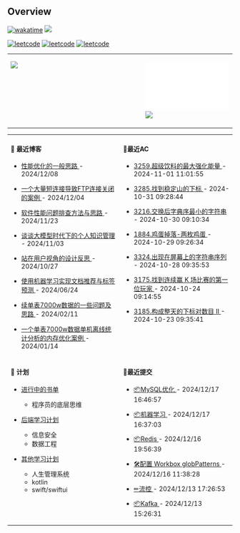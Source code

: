 
## Overview

[![wakatime](https://wakatime.com/badge/user/78591c59-95d5-4479-b2fc-988c35f31d59.svg)](https://wakatime.com/@78591c59-95d5-4479-b2fc-988c35f31d59) ![](https://gpvc.arturio.dev/0xcaffebabe)

[![leetcode](https://leetcode-badge.ismy.wang/ranking)](https://leetcode.cn/u/0xcaffebabe/) [![leetcode](https://leetcode-badge.ismy.wang/solved)](https://leetcode.cn/u/0xcaffebabe/) [![leetcode](https://leetcode-badge.ismy.wang/ac)](https://leetcode.cn/u/0xcaffebabe/)

<table border="0">
  <tr border="0">

  <td valign="top" width="60%">

  ![](https://github-readme-stats.vercel.app/api/wakatime?username=0xcaffebabe&layout=compact&langs_count=12&theme=dark&range=all_time)

  </td>

  <td valign="top" width="40%">

  ![](https://raw.githubusercontent.com/0xcaffebabe/github-stats/master/generated/overview.svg)
  ![](https://github-profile-summary-cards.vercel.app/api/cards/productive-time?username=0xcaffebabe&theme=github_dark&utcOffset=8)

  </td>
  </tr>

</table>

<table>

<tr>
<td valign="top" width="50%">

#### 📖 最近博客


* <a href="https://0xcaffebabe.github.io/%E6%80%A7%E8%83%BD%E4%BC%98%E5%8C%96/2024/12/08/%E6%80%A7%E8%83%BD%E4%BC%98%E5%8C%96%E7%9A%84%E4%B8%80%E8%88%AC%E6%80%9D%E8%B7%AF.html" target="_blank"> 性能优化的一般思路 </a> - 2024/12/08 

    
* <a href="https://0xcaffebabe.github.io/%E7%BD%91%E7%BB%9C/2024/12/04/%E4%B8%80%E4%B8%AA%E5%A4%A7%E9%87%8F%E7%9F%AD%E8%BF%9E%E6%8E%A5%E5%AF%BC%E8%87%B4FTP%E8%BF%9E%E6%8E%A5%E5%85%B3%E9%97%AD%E7%9A%84%E6%A1%88%E4%BE%8B.html" target="_blank"> 一个大量短连接导致FTP连接关闭的案例 </a> - 2024/12/04 

    
* <a href="https://0xcaffebabe.github.io/%E6%80%A7%E8%83%BD%E4%BC%98%E5%8C%96/2024/11/23/%E8%BD%AF%E4%BB%B6%E6%80%A7%E8%83%BD%E9%97%AE%E9%A2%98%E6%8E%92%E6%9F%A5%E6%96%B9%E6%B3%95%E4%B8%8E%E6%80%9D%E8%B7%AF.html" target="_blank"> 软件性能问题排查方法与思路 </a> - 2024/11/23 

    
* <a href="https://0xcaffebabe.github.io/%E4%B8%AA%E4%BA%BA%E6%88%90%E9%95%BF/2024/11/03/%E8%B0%88%E8%B0%88%E5%A4%A7%E6%A8%A1%E5%9E%8B%E6%97%B6%E4%BB%A3%E4%B8%8B%E7%9A%84%E4%B8%AA%E4%BA%BA%E7%9F%A5%E8%AF%86%E7%AE%A1%E7%90%86.html" target="_blank"> 谈谈大模型时代下的个人知识管理 </a> - 2024/11/03 

    
* <a href="https://0xcaffebabe.github.io/%E4%BA%A7%E5%93%81/2024/10/27/%E7%AB%99%E5%9C%A8%E7%94%A8%E6%88%B7%E8%A7%86%E8%A7%92%E7%9A%84%E8%AE%BE%E8%AE%A1%E5%8F%8D%E6%80%9D.html" target="_blank"> 站在用户视角的设计反思 </a> - 2024/10/27 

    
* <a href="https://0xcaffebabe.github.io/%E6%9C%BA%E5%99%A8%E5%AD%A6%E4%B9%A0/2024/06/24/%E4%BD%BF%E7%94%A8%E6%9C%BA%E5%99%A8%E5%AD%A6%E4%B9%A0%E5%AE%9E%E7%8E%B0%E6%96%87%E6%A1%A3%E6%8E%A8%E8%8D%90%E4%B8%8E%E6%A0%87%E7%AD%BE%E9%A2%84%E6%B5%8B.html" target="_blank"> 使用机器学习实现文档推荐与标签预测 </a> - 2024/06/24 

    
* <a href="https://0xcaffebabe.github.io/%E5%A4%A7%E6%95%B0%E6%8D%AE/2024/02/11/%E7%BB%AD%E5%8D%95%E8%A1%A87000w%E6%95%B0%E6%8D%AE%E7%9A%84%E4%B8%80%E4%BA%9B%E9%97%AE%E9%A2%98%E5%8F%8A%E6%80%9D%E8%B7%AF.html" target="_blank"> 续单表7000w数据的一些问题及思路 </a> - 2024/02/11 

    
* <a href="https://0xcaffebabe.github.io/%E5%A4%A7%E6%95%B0%E6%8D%AE/2024/01/14/%E4%B8%80%E4%B8%AA%E5%8D%95%E8%A1%A87000w%E6%95%B0%E6%8D%AE%E5%8D%95%E6%9C%BA%E7%A6%BB%E7%BA%BF%E7%BB%9F%E8%AE%A1%E5%88%86%E6%9E%90%E7%9A%84%E5%86%85%E5%AD%98%E4%BC%98%E5%8C%96%E6%A1%88%E4%BE%8B.html" target="_blank"> 一个单表7000w数据单机离线统计分析的内存优化案例 </a> - 2024/01/14 

        

</td>

<td valign="top" width="50%">

#### 🔋最近AC


  * <a href="https://leetcode.cn/submissions/detail/577335251" target="_blank"> 3259.超级饮料的最大强化能量 </a> - 2024-11-01 11:01:55 

    
  * <a href="https://leetcode.cn/submissions/detail/577057848" target="_blank"> 3285.找到稳定山的下标 </a> - 2024-10-31 09:28:44 

    
  * <a href="https://leetcode.cn/submissions/detail/576762176" target="_blank"> 3216.交换后字典序最小的字符串 </a> - 2024-10-30 09:10:34 

    
  * <a href="https://leetcode.cn/submissions/detail/576495497" target="_blank"> 1884.鸡蛋掉落-两枚鸡蛋 </a> - 2024-10-29 09:26:34 

    
  * <a href="https://leetcode.cn/submissions/detail/576222133" target="_blank"> 3324.出现在屏幕上的字符串序列 </a> - 2024-10-28 09:35:53 

    
  * <a href="https://leetcode.cn/submissions/detail/575270275" target="_blank"> 3175.找到连续赢 K 场比赛的第一位玩家 </a> - 2024-10-24 09:14:55 

    
  * <a href="https://leetcode.cn/submissions/detail/574989010" target="_blank"> 3185.构成整天的下标对数目 II </a> - 2024-10-23 09:35:41 

    

</td>

</tr>

<tr>

<td valign="top" width="50%">

#### 📝 计划

- [进行中的书单](https://github.com/users/0xcaffebabe/projects/9)
  - 程序员的底层思维


- [后端学习计划](https://github.com/users/0xcaffebabe/projects/10)
  - 信息安全
  - 数据工程


- [其他学习计划](https://github.com/users/0xcaffebabe/projects/11)
  - 人生管理系统
  - kotlin
  - swift/swiftui


<td>

#### 🌴最近提交


  * <a href="https://github.com/0xcaffebabe/note/commit/d2fbdc0783bb9ab2f8cdafa9f79470e4dc87b1d2" target="_blank"> 📦MySQL优化 </a> - 2024/12/17 16:46:57 

    
  * <a href="https://github.com/0xcaffebabe/note/commit/61b90f666ece70535bb2cb2331de3aeb843482ee" target="_blank"> 📦机器学习 </a> - 2024/12/17 16:37:03 

    
  * <a href="https://github.com/0xcaffebabe/note/commit/61d91e611dc55e7d92017abf8196d274cc12ca80" target="_blank"> 📦Redis </a> - 2024/12/16 19:56:39 

    
  * <a href="https://github.com/0xcaffebabe/note/commit/b7cd0bde2cba1bd9f67d355790849ff5a761e434" target="_blank"> 🛠配置 Workbox globPatterns </a> - 2024/12/16 11:38:28 

    
  * <a href="https://github.com/0xcaffebabe/note/commit/ddde74525a5e1796cd5e8b5c95c61a609c927d94" target="_blank"> ✏流控 </a> - 2024/12/13 17:26:53 

    
  * <a href="https://github.com/0xcaffebabe/note/commit/669ee24fcbc7d1f943da5f42d773e29c2990942d" target="_blank"> 📦Kafka </a> - 2024/12/13 15:26:31 

    

</td>

</tr>

</table>

